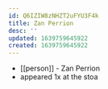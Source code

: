 ```yaml
---
id: Q6IZIW8zNHZT2uFYU3F4k
title: Zan Perrion
desc: ''
updated: 1639759645922
created: 1639759645922
---
```



- [[person]] - Zan Perrion
- appeared 1x at the stoa
